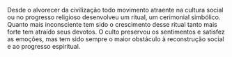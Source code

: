 ﻿Desde o alvorecer da civilização todo movimento atraente na cultura social ou no progresso religioso desenvolveu um ritual, um cerimonial simbólico. Quanto mais inconsciente tem sido o crescimento desse ritual tanto mais forte tem atraído seus devotos. O culto preservou os sentimentos e satisfez as emoções, mas tem sido sempre o maior obstáculo à reconstrução social e ao progresso espiritual.